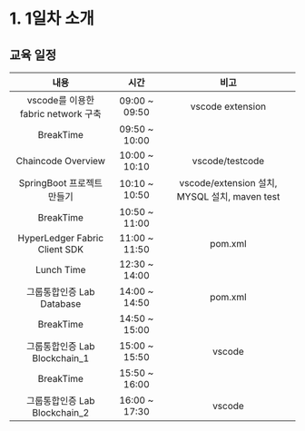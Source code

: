 # **1. 1일차 소개**

## **교육 일정**
| 내용 | 시간 | 비고 |
|:--------:|:--------:|:--------:|
| vscode를 이용한 fabric network 구축 | 09:00 ~ 09:50 | vscode extension |
| BreakTime | 09:50 ~ 10:00 ||
| Chaincode Overview  | 10:00 ~ 10:10 | vscode/testcode |
| SpringBoot 프로젝트 만들기  | 10:10 ~ 10:50 | vscode/extension 설치, MYSQL 설치, maven test|
| BreakTime | 10:50 ~ 11:00 ||
| HyperLedger Fabric Client SDK | 11:00 ~ 11:50 | pom.xml |
| Lunch Time | 12:30 ~ 14:00 ||
| 그룹통합인증 Lab Database | 14:00 ~ 14:50 | pom.xml |
| BreakTime | 14:50 ~ 15:00 ||
| 그룹통합인증 Lab Blockchain_1 | 15:00 ~ 15:50 | vscode |
| BreakTime | 15:50 ~ 16:00 ||
| 그룹통합인증 Lab Blockchain_2 | 16:00 ~ 17:30 | vscode |